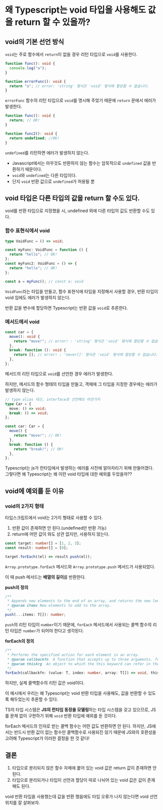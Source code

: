 # 왜 Typescript는 void 타입을 사용해도 값을 return 할 수 있을까?

## void의 기본 선언 방식

`void`는 주로 함수에서 `return`이 없을 경우 리턴 타입으로 `void`를 사용한다.

```ts
function func(): void {
  console.log("a");
}

function errorFunc(): void {
  return "a"; // error: 'string' 형식은 'void' 형식에 할당할 수 없습니다.
}
```

`errorFunc` 함수의 리턴 타입으로 `void`를 명시해 주었기 때문에 `return` 문에서 에러가 발생한다.

```ts
function func(): void {
  return; // OK!
}

function func2(): void {
  return undefined; //OK!
}
```

`undefined`를 리턴하면 에러가 발생하지 않는다.

- Javascript에서는 아무것도 반환하지 않는 함수는 암묵적으로 `undefined` 값을 반환하기 때문이다.
- `void`와 `undefined`는 다른 타입이다.
- 단지 `void` 반환 값으로 `undefined`가 허용될 뿐

## void 타입은 다른 타입의 값을 return 할 수도 있다.

void를 반환 타입으로 지정했을 시, undefined 외에 다른 타입의 값도 반환할 수도 있다.

### 함수 표현식에서 void

```ts
type VoidFunc = () => void;

const myFunc: VoidFunc = function () {
  return "hello"; // OK!
};
const myFunc2: VoidFunc = () => {
  return "hello"; // OK!
};

const a = myFunc(); // const a: void
```

`VoidFunc`라는 타입을 만들고, 함수 표현식에 타임을 지정해서 사용할 경우, 반환 타입이 void 임에도 에러가 발생하지 않는다.

반환 값을 변수에 할당하면 Typescript는 반환 값을 `void`로 추론한다.

### 메서드에서 void

```ts
const car = {
  move(): void {
    return "move!"; // error! : 'string' 형식은 'void' 형식에 할당할 수 없습니다.
  },
  break: function (): void {
    return []; // error! : 'never[]' 형식은 'void' 형식에 할당할 수 없습니다.
  },
};
```

메서드의 리턴 타입으로 `void`를 선언한 경우 에러가 발생한다.

하지만, 메서드의 함수 형태의 타입을 만들고, 객체에 그 타입을 지정한 경우에는 에러가 발생하지 않는다.

```ts
// type alias 대신, interface로 선언해도 마찬가지
type Car = {
  move: () => void;
  break: () => void;
};

const car: Car = {
  move() {
    return "move!"; // OK!
  },
  break: function () {
    return "break!"; // OK!
  },
};
```

Typescript는 js가 런타임에서 발생하는 에러를 사전에 알아차리기 위해 만들어졌다.
그렇다면 왜 Typescript는 왜 이런 void 타입에 대한 예외를 두었을까??

## void에 예외를 둔 이유

### void의 2가지 형태

타입스크립트에서 void는 2가지 형태로 사용할 수 있다.

1. 반환 값이 존재하면 안 된다.(undefined만 반환 가능)
2. return에 어떤 값이 와도 상관 없지만, 사용하지 않는다.

```ts
const target: number[] = [1, 2, 3];
const result: number[] = [0];

target.forEach((el) => result.push(el));
```

`Array.prototype.forEach` 메서드와 `Array.prototype.push` 메서드가 사용되었다.

이 때 push 메서드는 **배열의 길이**를 반환한다.

**push의 정의**

```ts
/**
 * Appends new elements to the end of an array, and returns the new length of the array.
 * @param items New elements to add to the array.
 */
push(...items: T[]): number;
```

`push`의 리턴 타입이 `number`이기 때문에, `forEach` 메서드에서 사용되는 콜백 함수의 리턴 타입은 `number`가 되어야 한다고 생각된다.

**forEach의 정의**

```ts
/**
 * Performs the specified action for each element in an array.
 * @param callbackfn  A function that accepts up to three arguments. forEach calls the callbackfn function one time for each element in the array.
 * @param thisArg  An object to which the this keyword can refer in the callbackfn function. If thisArg is omitted, undefined is used as the this value.
 */
forEach(callbackfn: (value: T, index: number, array: T[]) => void, thisArg?: any): void;
```

하지만, 실제 콜백함수의 리턴 값은 void이다.

이 예시에서 우리는 왜 Typescript는 void 반환 타입을 사용해도, 값을 반환할 수 있도록 해두었는지 추론할 수 있다.

TS의 타입 시스템은 **JS의 런타임 동장을 모델링**하는 타입 시스템을 갖고 있으므로, JS를 문제 없이 구현하기 위해 `void` 반환 타입에 예외를 둔 것이다.

forEach 메서드의 인자로 받는 콜백 함수는 어떤 값도 반환하면 안 된다.
하지만, JS에서는 반드시 반환 값이 없는 함수만 콜백함수로 사용되진 않기 때문에 JS와의 호환성을 고려해 Typescript가 이러한 결정을 한 것 같다!

## 결론

1. 타입으로 분리되지 않은 함수 자체에 붙어 있는 void 값은 return 값이 존재하면 안된다.
2. 타입으로 분리되거나 타입이 선언과 할당이 따로 나뉘어 있는 void 값은 값이 존재해도 된다.

void 반환 타입을 사용했는데 값을 반환 했음에도 타입 오류가 나지 않는다면 void 선언 위치를 잘 살펴보자.
